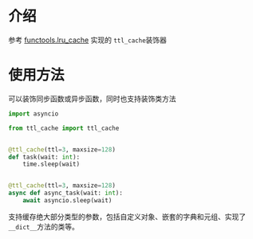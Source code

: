# 介绍
参考 [functools.lru_cache](https://github.com/python/cpython/blob/3.10/Lib/functools.py) 实现的 `ttl_cache`装饰器

# 使用方法
可以装饰同步函数或异步函数，同时也支持装饰类方法

```python
import asyncio

from ttl_cache import ttl_cache


@ttl_cache(ttl=3, maxsize=128)
def task(wait: int):
    time.sleep(wait)


@ttl_cache(ttl=3, maxsize=128)
async def async_task(wait: int):
    await asyncio.sleep(wait)

```

支持缓存绝大部分类型的参数，包括自定义对象、嵌套的字典和元组、实现了`__dict__`方法的类等。